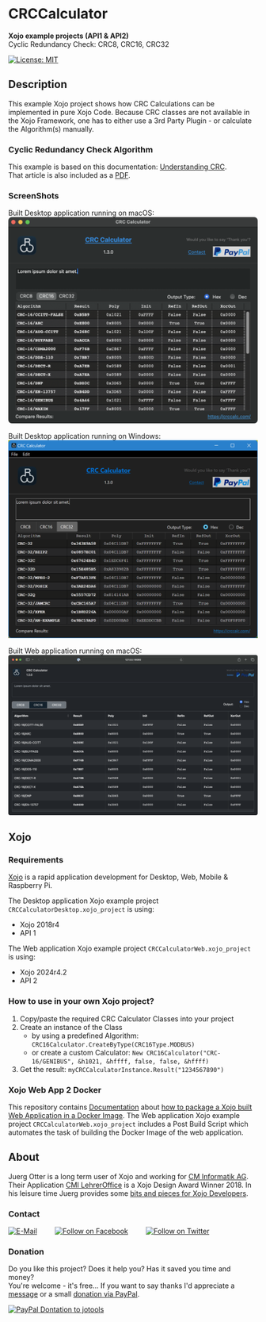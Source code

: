 # CRCCalculator
**Xojo example projects (API1 & API2)**  
Cyclic Redundancy Check: CRC8, CRC16, CRC32

[![License: MIT](https://img.shields.io/badge/License-MIT-green.svg)](LICENSE)

## Description
This example Xojo project shows how CRC Calculations can be implemented in pure Xojo Code.
Because CRC classes are not available in the Xojo Framework, one has to either use a 3rd Party Plugin - or calculate the Algorithm(s) manually.

### Cyclic Redundancy Check Algorithm
This example is based on this documentation: [Understanding CRC](http://www.sunshine2k.de/articles/coding/crc/understanding_crc.html).  
That article is also included as a [PDF](./docs/crc/Understanding_CRC.pdf).

### ScreenShots
Built Desktop application running on macOS:  
![ScreenShot: CRC16CalculatorDesktop](screenshots/CRC16Calculator.png?raw=true)

Built Desktop application running on Windows:  
![ScreenShot: CRC16CalculatorDesktop](screenshots/CRC32Calculator.png?raw=true)

Built Web application running on macOS:  
![ScreenShot: CRC16CalculatorWeb](screenshots/CRCCalculatorWeb.png?raw=true)

## Xojo
### Requirements
[Xojo](https://www.xojo.com/) is a rapid application development for Desktop, Web, Mobile & Raspberry Pi.  

The Desktop application Xojo example project `CRCCalculatorDesktop.xojo_project` is using:
- Xojo 2018r4
- API 1

The Web application Xojo example project `CRCCalculatorWeb.xojo_project` is using:
- Xojo 2024r4.2
- API 2

### How to use in your own Xojo project?
1. Copy/paste the required CRC Calculator Classes into your project
2. Create an instance of the Class
   - by using a predefined Algorithm: `CRC16Calculator.CreateByType(CRC16Type.MODBUS)`
   - or create a custom Calculator: `New CRC16Calculator("CRC-16/GENIBUS", &h1021, &hffff, false, false, &hffff)`
3. Get the result: `myCRCCalculatorInstance.Result("1234567890")`

### Xojo Web App 2 Docker
<a name="xojo2docker"></a>
This repository contains [Documentation](docs/xojo2docker/Xojo2Docker.pdf) about [how to package a Xojo built Web Application in a Docker Image](docs/xojo2docker/Xojo2Docker.pdf). The Web application Xojo example project `CRCCalculatorWeb.xojo_project` includes a Post Build Script which automates the task of building the Docker Image of the web application.

## About
Juerg Otter is a long term user of Xojo and working for [CM Informatik AG](https://cmiag.ch/). Their Application [CMI LehrerOffice](https://cmi-bildung.ch/) is a Xojo Design Award Winner 2018. In his leisure time Juerg provides some [bits and pieces for Xojo Developers](https://www.jo-tools.ch/).

### Contact
[![E-Mail](https://img.shields.io/static/v1?style=social&label=E-Mail&message=xojo@jo-tools.ch)](mailto:xojo@jo-tools.ch)
&emsp;&emsp;
[![Follow on Facebook](https://img.shields.io/static/v1?style=social&logo=facebook&label=Facebook&message=juerg.otter)](https://www.facebook.com/juerg.otter)
&emsp;&emsp;
[![Follow on Twitter](https://img.shields.io/twitter/follow/juergotter?style=social)](https://twitter.com/juergotter)

### Donation
Do you like this project? Does it help you? Has it saved you time and money?  
You're welcome - it's free... If you want to say thanks I'd appreciate a [message](mailto:xojo@jo-tools.ch) or a small [donation via PayPal](https://paypal.me/jotools).  

[![PayPal Dontation to jotools](https://img.shields.io/static/v1?style=social&logo=paypal&label=PayPal&message=jotools)](https://paypal.me/jotools)
